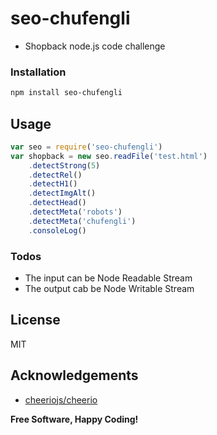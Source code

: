 # seo-chufengli

  - Shopback node.js code challenge


### Installation

```bash
npm install seo-chufengli
```

## Usage

```javascript
var seo = require('seo-chufengli')
var shopback = new seo.readFile('test.html')
    .detectStrong(5)
    .detectRel()
	.detectH1()
	.detectImgAlt()
	.detectHead()
	.detectMeta('robots')
	.detectMeta('chufengli')
    .consoleLog()
```

### Todos

 - The input can be Node Readable Stream
 - The output cab be Node Writable Stream

License
----

MIT

Acknowledgements
----

- [cheeriojs/cheerio](https://github.com/cheeriojs/cheerio)

**Free Software, Happy Coding!**